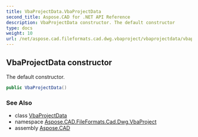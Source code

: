 ```yaml
---
title: VbaProjectData.VbaProjectData
second_title: Aspose.CAD for .NET API Reference
description: VbaProjectData constructor. The default constructor
type: docs
weight: 10
url: /net/aspose.cad.fileformats.cad.dwg.vbaproject/vbaprojectdata/vbaprojectdata/
---
```

## VbaProjectData constructor

The default constructor.

```csharp
public VbaProjectData()
```

### See Also

* class [VbaProjectData](../)
* namespace [Aspose.CAD.FileFormats.Cad.Dwg.VbaProject](../../../aspose.cad.fileformats.cad.dwg.vbaproject/)
* assembly [Aspose.CAD](../../../)


